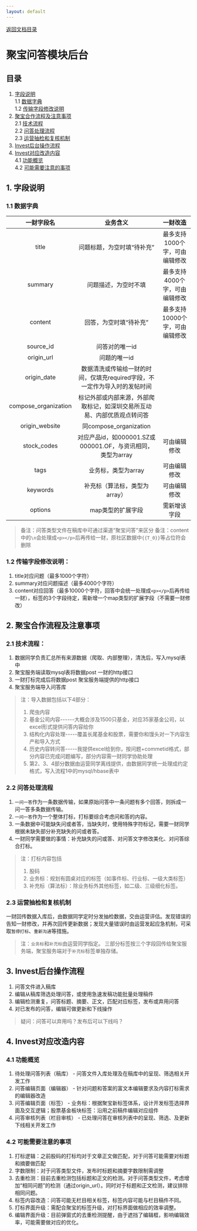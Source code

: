 ```yaml
---
layout: default
---
```

[返回文档目录](../)

# 聚宝问答模块后台

## 目录
1. [字段说明](#1-字段说明)  
    1.1 [数据字典](#11-数据字典)  
    1.2 [传输字段修改说明](#12-传输字段修改说明)  
2. [聚宝合作流程及注意事项](#2-聚宝合作流程及注意事项)  
    2.1 [技术流程](#21-技术流程)  
    2.2 [问答处理流程](#22-问答处理流程)  
    2.3 [运营抽检和复核机制](#23-运营抽检和复核机制)  
3. [Invest后台操作流程](#3-invest后台操作流程)  
4. [Invest对应改造内容](#4-invest对应改造内容)  
    4.1 [功能概览](#41-功能概览)  
    4.2 [可能需要注意的事项](#42-可能需要注意的事项)  

## 1. 字段说明

### 1.1 数据字典

| 一财字段名 | 业务含义 | 一财改造 |
|:---:| :-----------: | :-----------: |
| title | 问题标题，为空时填“待补充” | 最多支持1000个字，可由编辑修改 |
| summary | 问题描述，为空时不填 | 最多支持4000个字，可由编辑修改 |
| content | 回答，为空时填“待补充” | 最多支持10000个字，可由编辑修改 |
| source_id | 问答对的唯一id |  |
| origin_url | 问题的唯一id |  |
| origin_date | 数据清洗或传输给一财的时间，仅填充required字段，不一定作为导入时的发帖时间 |  |
| compose_organization | 标记外部或内部来源，外部爬取标记，如深圳交易所互动易、内部优质观点转问答 |  |
| origin_website | 同compose_organization |  |
| stock_codes | 对应产品id，如000001.SZ或000001.OF，与资讯相同，类型为array | 可由编辑修改 |
| tags | 业务标，类型为array | 可由编辑修改  |
| keywords | 补充标（算法标，类型为array） | 可由编辑修改 |
| options | map类型的扩展字段 | 需新增该字段 |

> 备注：问答类型文件在稿库中可通过渠道“聚宝问答”来区分
> 备注：content中的`\n`会处理成`<p></p>`后再传给一财，原社区数据中`{{T_0}}`等占位符会删除

### 1.2 传输字段修改说明：

1. title对应问题（最多1000个字符）
2. summary对应问题描述（最多4000个字符）
3. content对应回答（最多10000个字符，回答中会统一处理成`<p></p>`后再传给一财），标签的3个字段待定，需新增一个map类型的扩展字段（不需要一财修改）

## 2. 聚宝合作流程及注意事项

### 2.1 技术流程：

1. 数据同学负责汇总所有来源数据（爬取、内部整理），清洗后，写入mysql表中
2. 聚宝服务端读取mysql表将数据post 一财的http接口
3. 一财打标完成后将数据post 聚宝服务端提供的http接口
4. 聚宝服务端导入问答库

> 注：导入数据包括以下4部分：
> 1. 爬虫内容
> 2. 基金公司内容------大概会涉及1500只基金，对应35家基金公司，以excel形式提供问答内容给你
> 3. 结构化内容处理-----覆盖长尾基金和股票，需要你和馒头对一下内容生产和导入方式
> 4. 历史内容转问答-----我提供excel给到你，按问题+commetid格式，部分内容已完成问题编写，部分内容需一财同学协助处理
> 5. 第2、3、4部分数据由运营同学离线提供，由数据同学统一处理成约定格式，写入流程1中的mysql/hbase表中

### 2.2 问答处理流程

1. `一问一答`作为一条数据传输，如果原始问答中一条问题有多个回答，则拆成一问一答多条数据传输。
2. `一问一答`作为一个整体打标，打标要综合考虑问和答的内容。
3. 一条数据中可能缺失问或者答，当缺失时，使用特殊字符标记，需要一财同学根据未缺失部分补充缺失的问或者答。
4. 一财同学需要做的事情：补充缺失的问或答、对问答文字修改美化、对问答综合打标。

> 注：打标内容包括
> 1. 股码
> 2. 业务标：规划有圆桌对应的标签（如事件标、行业标、一级大类标签）
> 3. 补充标（算法标）：除业务标外其他标签，如二级、三级细化标签。

### 2.3 运营抽检和复核机制

一财回传数据入库后，由数据同学定时分发抽检数据，交由运营评估。发现错误的告知一财修改，并再次回传更新数据；发现大量错误时由运营发起应急机制，可采取`暂停打标`、`重新沟通`等措施。

> 注：`业务标`和`补充标`由运营同学指定。 三部分标签按三个字段回传给聚宝服务端，聚宝服务端对于`补充标`标签单独存储。

## 3. Invest后台操作流程
1. 问答文件进入稿库
2. 编辑从稿库筛选处理问答，或使用急速发稿功能批量处理稿件
3. 编辑检测重复，问答标题、摘要、正文，匹配对应标签，发布或弃用问答
4. 对已发布的问答，编辑可做更新和下线操作

> 疑问：问答可以弃用吗？发布后可以下线吗？

## 4. Invest对应改造内容
### 4.1 功能概览
1. 待处理问答列表（稿库） - 问答文件入库处理及在稿库中的呈现、筛选相关开发工作
2. 问答编辑页面（编辑器） - 针对问题和答案的富文本编辑要求及内容打标需求的编辑器改造
3. 问答编辑页面（标签） - 业务标：根据聚宝新标签体系，设计开发标签选择界面及交互逻辑；股票基金板块标签：沿用之前稿件编辑对应组件
4. 问答审核列表（栏目审核） - 已处理问答在审核列表中的呈现、筛选、及更新下线相关开发工作

### 4.2 可能需要注意的事项
1. 打标逻辑：之前股码的打标均对于文章正文做匹配，对于问答可能需要对标题和摘要做匹配
2. 字数限制：对于问答类型文件，发布时标题和摘要字数限制需调整
3. 去重检测：目前去重检测包括标题和正文的检测。对于问答类型文件，考虑增加“相同问题”的检测（通过origin_url）。同时对于标题和正文检测，建议排除相同问题。
4. 标签内容改造：问答可能无栏目相关标签，标签内容可能与栏目稿件不同。
5. 打标界面升级：需配合聚宝的标签升级，对打标界面做相应的效率调整。
6. 编辑界面升级：目前弹窗式的去重检测提醒，由于遮挡了编辑框，影响编辑效率，可能需要做对应的优化。
